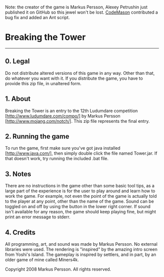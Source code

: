 Note: the creator of the game is Markus Persson, Alexey Petrushin just published it on GitHub so this jewel won't be lost. [CodeMason](https://github.com/CodeMason) contributed a bug fix and added an Ant script.

# Breaking the Tower

---

## 0. Legal

Do not distribute altered versions of this game in any way. Other than that, do whatever you want with it.
If you distribute the game, you have to provide this zip file, in unaltered form.


## 1. About

Breaking the Tower is an entry to the 12th Ludumdare competition [http://www.ludumdare.com/compo/] by Markus Persson [http://www.mojang.com/notch/].
This zip file represents the final entry.


## 2. Running the game

To run the game, first make sure you've got java installed [http://www.java.com/], then simply double click the file named Tower.jar.
If that doesn't work, try running the included .bat file.


## 3. Notes

There are no instructions in the game other than some basic tool tips, as a large part of the experience is for the user to play around and learn how to work the game. For example, not even the point of the game is actually told to the player at any point, other than the name of the game.
Sound can be toggled on and off by using the button in the lower right corner. If sound isn't available for any reason, the game should keep playing fine, but might print an error message to stderr.


## 4. Credits

All programming, art, and sound was made by Markus Persson. No external libraries were used.
The rendering is "inspired" by the amazing intro screen from Yoshi's Island.
The gameplay is inspired by settlers, and in part, by an older game of mine called Miners4k.


Copyright 2008 Markus Persson. All rights reserved.
